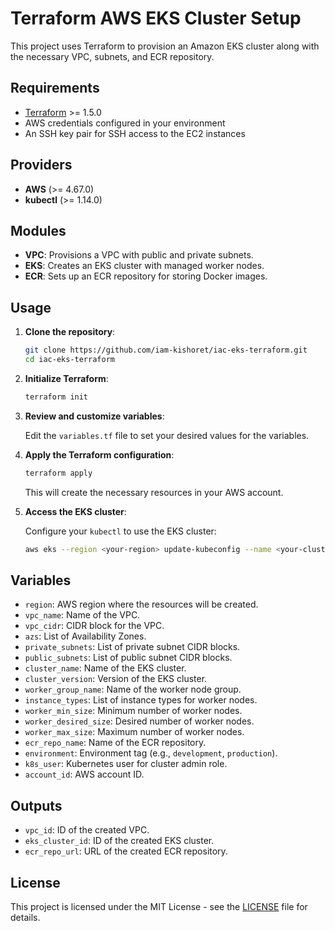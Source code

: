 # Terraform AWS EKS Cluster Setup

This project uses Terraform to provision an Amazon EKS cluster along with the necessary VPC, subnets, and ECR repository.

## Requirements

- [Terraform](https://www.terraform.io/downloads.html) >= 1.5.0
- AWS credentials configured in your environment
- An SSH key pair for SSH access to the EC2 instances

## Providers

- **AWS** (>= 4.67.0)
- **kubectl** (>= 1.14.0)

## Modules

- **VPC**: Provisions a VPC with public and private subnets.
- **EKS**: Creates an EKS cluster with managed worker nodes.
- **ECR**: Sets up an ECR repository for storing Docker images.

## Usage

1. **Clone the repository**:

   ```sh
   git clone https://github.com/iam-kishoret/iac-eks-terraform.git
   cd iac-eks-terraform
   ```

2. **Initialize Terraform**:

   ```sh
   terraform init
   ```

3. **Review and customize variables**:

   Edit the `variables.tf` file to set your desired values for the variables.

4. **Apply the Terraform configuration**:

   ```sh
   terraform apply
   ```

   This will create the necessary resources in your AWS account.

5. **Access the EKS cluster**:

   Configure your `kubectl` to use the EKS cluster:

   ```sh
   aws eks --region <your-region> update-kubeconfig --name <your-cluster-name>
   ```

## Variables

- `region`: AWS region where the resources will be created.
- `vpc_name`: Name of the VPC.
- `vpc_cidr`: CIDR block for the VPC.
- `azs`: List of Availability Zones.
- `private_subnets`: List of private subnet CIDR blocks.
- `public_subnets`: List of public subnet CIDR blocks.
- `cluster_name`: Name of the EKS cluster.
- `cluster_version`: Version of the EKS cluster.
- `worker_group_name`: Name of the worker node group.
- `instance_types`: List of instance types for worker nodes.
- `worker_min_size`: Minimum number of worker nodes.
- `worker_desired_size`: Desired number of worker nodes.
- `worker_max_size`: Maximum number of worker nodes.
- `ecr_repo_name`: Name of the ECR repository.
- `environment`: Environment tag (e.g., `development`, `production`).
- `k8s_user`: Kubernetes user for cluster admin role.
- `account_id`: AWS account ID.

## Outputs

- `vpc_id`: ID of the created VPC.
- `eks_cluster_id`: ID of the created EKS cluster.
- `ecr_repo_url`: URL of the created ECR repository.

## License

This project is licensed under the MIT License - see the [LICENSE](LICENSE) file for details.
```
